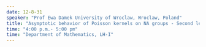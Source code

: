 ```yaml
---
date: 12-8-31
speaker: "Prof Ewa Damek University of Wroclaw, Wroclaw, Poland"
title: "Asymptotic behavior of Poisson kernels on NA groups - Second lecture"
time: "4:00 p.m.- 5:00 pm" 
time: "Department of Mathematics, LH-I"
---
```


